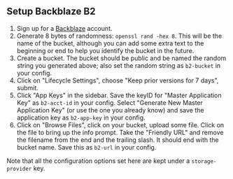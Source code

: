 Setup Backblaze B2
------------------

1. Sign up for a [Backblaze](https://www.backblaze.com/) account.
2. Generate 8 bytes of randomness: `openssl rand -hex 8`. This will be the name
   of the bucket, although you can add some extra text to the beginning or end
   to help you identify the bucket in the future.
3. Create a bucket. The bucket should be public and be named the random
   string you generated above; also set the random string as `b2-bucket` in
   your config.
4. Click on "Lifecycle Settings", choose "Keep prior versions for 7 days",
   submit.
5. Click "App Keys" in the sidebar. Save the keyID for "Master Application Key"
   as `b2-acct-id` in your config. Select "Generate New Master Application Key"
   (or use the one you already know) and save the application key as
   `b2-app-key` in your config.
6. Click on "Browse Files", click on your bucket, upload some file. Click on
   the file to bring up the info prompt. Take the "Friendly URL" and remove
   the filename from the end and the trailing slash. It should end with the
   bucket name. Save this as `b2-url` in your config.

Note that all the configuration options set here are kept under a
`storage-provider` key.
